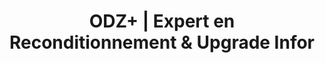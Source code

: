 ---
title: "ODZ+ | Expert en Reconditionnement & Upgrade Infor"
url: /les-avirons/odz-expert-en-reconditionnement-et-upgrade-infor/
shop: ordinateur
---